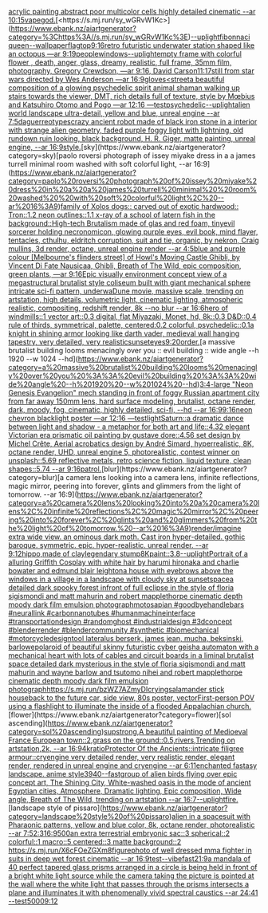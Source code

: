 [acrylic painting abstract poor multicolor cells highly detailed cinematic --ar 10:15](https://www.ebank.nz/aiartgenerator?category=acrylic%20painting%20abstract%20poor%20multicolor%20cells%20highly%20detailed%20cinematic%20--ar%2010%3A15)[vapegod.](https://www.ebank.nz/aiartgenerator?category=vapegod.)[<https://s.mj.run/sy_wGRvW1Kc>](https://www.ebank.nz/aiartgenerator?category=%3Chttps%3A//s.mj.run/sy_wGRvW1Kc%3E)[--uplight](https://www.ebank.nz/aiartgenerator?category=--uplight)[fibonnaci queen](https://www.ebank.nz/aiartgenerator?category=fibonnaci%20queen)[--wallpaper](https://www.ebank.nz/aiartgenerator?category=--wallpaper)[flag](https://www.ebank.nz/aiartgenerator?category=flag)[top](https://www.ebank.nz/aiartgenerator?category=top)[9:16](https://www.ebank.nz/aiartgenerator?category=9%3A16)[retro futuristic underwater station shaped like an octopus —ar 9:19](https://www.ebank.nz/aiartgenerator?category=retro%20futuristic%20underwater%20station%20shaped%20like%20an%20octopus%20%E2%80%94ar%209%3A19)[people](https://www.ebank.nz/aiartgenerator?category=people)[windows](https://www.ebank.nz/aiartgenerator?category=windows)[--uplight](https://www.ebank.nz/aiartgenerator?category=--uplight)[empty frame with colorful flower , death, anger, glass, dreamy, realistic, full frame, 35mm film, photography, Gregory Crewdson, —ar 9:16](https://www.ebank.nz/aiartgenerator?category=empty%20frame%20with%20colorful%20flower%20%2C%20death%2C%20anger%2C%20glass%2C%20dreamy%2C%20realistic%2C%20full%20frame%2C%2035mm%20film%2C%20photography%2C%20Gregory%20Crewdson%2C%20%E2%80%94ar%209%3A16)[<DUNK>, David Carson](https://www.ebank.nz/aiartgenerator?category=%3CDUNK%3E%2C%20David%20Carson)[11:17](https://www.ebank.nz/aiartgenerator?category=11%3A17)[still from star wars directed by Wes Anderson —ar 16:9](https://www.ebank.nz/aiartgenerator?category=still%20from%20star%20wars%20directed%20by%20Wes%20Anderson%20%E2%80%94ar%2016%3A9)[gloves](https://www.ebank.nz/aiartgenerator?category=gloves)[<street](https://www.ebank.nz/aiartgenerator?category=%3Cstreet)[a beautiful composition of a glowing psychedelic spirit animal shaman walking up stairs towards the viewer, DMT,  rich details full of texture, style by Mœbius and Katsuhiro Otomo and Pogo —ar 12:16 —test](https://www.ebank.nz/aiartgenerator?category=a%20beautiful%20composition%20of%20a%20glowing%20psychedelic%20spirit%20animal%20shaman%20walking%20up%20stairs%20towards%20the%20viewer%2C%20DMT%2C%20%20rich%20details%20full%20of%20texture%2C%20style%20by%20M%C5%93bius%20and%20Katsuhiro%20Otomo%20and%20Pogo%20%E2%80%94ar%2012%3A16%20%E2%80%94test)[psychedelic](https://www.ebank.nz/aiartgenerator?category=psychedelic)[--uplight](https://www.ebank.nz/aiartgenerator?category=--uplight)[alien world landscape ultra-detail, yellow and blue, unreal engine --ar 7:5](https://www.ebank.nz/aiartgenerator?category=alien%20world%20landscape%20ultra-detail%2C%20yellow%20and%20blue%2C%20unreal%20engine%20--ar%207%3A5)[daguerreotypes](https://www.ebank.nz/aiartgenerator?category=daguerreotypes)[crazy ancient robot made of black iron stone in a interior with strange alien geometry, faded purple foggy light with lightning, old rundown ruin looking, black background, H. R. Giger, matte painting, unreal engine, --ar 16:9](https://www.ebank.nz/aiartgenerator?category=crazy%20ancient%20robot%20made%20of%20black%20iron%20stone%20in%20a%20interior%20with%20strange%20alien%20geometry%2C%20faded%20purple%20foggy%20light%20with%20lightning%2C%20old%20rundown%20ruin%20looking%2C%20black%20background%2C%20H.%20R.%20Giger%2C%20matte%20painting%2C%20unreal%20engine%2C%20--ar%2016%3A9)[style.](https://www.ebank.nz/aiartgenerator?category=style.)[sky](https://www.ebank.nz/aiartgenerator?category=sky)[paolo roversi photograph of issey miyake dress in a a james turrell minimal  room washed  with soft colorful light, --ar 16:9](https://www.ebank.nz/aiartgenerator?category=paolo%20roversi%20photograph%20of%20issey%20miyake%20dress%20in%20a%20a%20james%20turrell%20minimal%20%20room%20washed%20%20with%20soft%20colorful%20light%2C%20--ar%2016%3A9)[family of Xolos dogs:: carved out of exotic hardwood:: Tron::1.2 neon outlines::1.1 x-ray of a school of latern fish in the background::](https://www.ebank.nz/aiartgenerator?category=family%20of%20Xolos%20dogs%3A%3A%20carved%20out%20of%20exotic%20hardwood%3A%3A%20Tron%3A%3A1.2%20neon%20outlines%3A%3A1.1%20x-ray%20of%20a%20school%20of%20latern%20fish%20in%20the%20background%3A%3A)[High-tech Brutalism made of glas and red foam, tiny](https://www.ebank.nz/aiartgenerator?category=High-tech%20Brutalism%20made%20of%20glas%20and%20red%20foam%2C%20tiny)[evil sorcerer holding necronomicon, glowing purple eyes, evil book, mind flayer, tentacles, cthulhu, eldritch corruption, suit and tie, organic, by nekron, Craig mullins, 3d render, octane, unreal engine render --ar 4:5](https://www.ebank.nz/aiartgenerator?category=evil%20sorcerer%20holding%20necronomicon%2C%20glowing%20purple%20eyes%2C%20evil%20book%2C%20mind%20flayer%2C%20tentacles%2C%20cthulhu%2C%20eldritch%20corruption%2C%20suit%20and%20tie%2C%20organic%2C%20by%20nekron%2C%20Craig%20mullins%2C%203d%20render%2C%20octane%2C%20unreal%20engine%20render%20--ar%204%3A5)[blue and purple colour [Melbourne's flinders street] of Howl's Moving Castle Ghibli, by Vincent Di Fate Nausicaa, Ghibli, Breath of The Wild, epic composition, green plants, —ar 9:16](https://www.ebank.nz/aiartgenerator?category=blue%20and%20purple%20colour%20%5BMelbourne%27s%20flinders%20street%5D%20of%20Howl%27s%20Moving%20Castle%20Ghibli%2C%20by%20Vincent%20Di%20Fate%20Nausicaa%2C%20Ghibli%2C%20Breath%20of%20The%20Wild%2C%20epic%20composition%2C%20green%20plants%2C%20%E2%80%94ar%209%3A16)[Epic visually environment concept view of a megastructural brutalist style coliseum built with giant mechanical sphere intricate sci-fi pattern, underwaDune movie, massive scale, trending on artstation, high details, volumetric light, cinematic lighting, atmospheric realistic, compositing, redshift render, 8k --no blur --ar 16:6](https://www.ebank.nz/aiartgenerator?category=Epic%20visually%20environment%20concept%20view%20of%20a%20megastructural%20brutalist%20style%20coliseum%20built%20with%20giant%20mechanical%20sphere%20intricate%20sci-fi%20pattern%2C%20underwaDune%20movie%2C%20massive%20scale%2C%20trending%20on%20artstation%2C%20high%20details%2C%20volumetric%20light%2C%20cinematic%20lighting%2C%20atmospheric%20realistic%2C%20compositing%2C%20redshift%20render%2C%208k%20--no%20blur%20--ar%2016%3A6)[hero of windmills::1 vector art::0.3 digital, flat Miyazaki, Monet, hd, 8k::0.3 D&D::0.4 rule of thirds, symmetrical, palette, centered:0.2 colorful, psychedelic::0.1](https://www.ebank.nz/aiartgenerator?category=hero%20of%20windmills%3A%3A1%20vector%20art%3A%3A0.3%20digital%2C%20flat%20Miyazaki%2C%20Monet%2C%20hd%2C%208k%3A%3A0.3%20D%26D%3A%3A0.4%20rule%20of%20thirds%2C%20symmetrical%2C%20palette%2C%20centered%3A0.2%20colorful%2C%20psychedelic%3A%3A0.1)[a knight in shining armor looking like darth vader, medieval wall hanging tapestry, very detailed, very realistic](https://www.ebank.nz/aiartgenerator?category=a%20knight%20in%20shining%20armor%20looking%20like%20darth%20vader%2C%20medieval%20wall%20hanging%20tapestry%2C%20very%20detailed%2C%20very%20realistic)[sunset](https://www.ebank.nz/aiartgenerator?category=sunset)[eyes](https://www.ebank.nz/aiartgenerator?category=eyes)[9:20](https://www.ebank.nz/aiartgenerator?category=9%3A20)[order.](https://www.ebank.nz/aiartgenerator?category=order.)[a massive brutalist building looms menacingly over you :: evil building :: wide angle --h 1920 --w 1024 --hd](https://www.ebank.nz/aiartgenerator?category=a%20massive%20brutalist%20building%20looms%20menacingly%20over%20you%20%3A%3A%20evil%20building%20%3A%3A%20wide%20angle%20--h%201920%20--w%201024%20--hd)[3:4](https://www.ebank.nz/aiartgenerator?category=3%3A4)[-](https://www.ebank.nz/aiartgenerator?category=-)[large "Neon Genesis Evangelion" mech standing in front of foggy Russian apartment city from far away 150mm lens, hard surface modeling, brutalist, octane render, dark, moody, fog, cinematic, highly detailed, sci-fi, --hd --ar 16:9](https://www.ebank.nz/aiartgenerator?category=large%20%22Neon%20Genesis%20Evangelion%22%20mech%20standing%20in%20front%20of%20foggy%20Russian%20apartment%20city%20from%20far%20away%20150mm%20lens%2C%20hard%20surface%20modeling%2C%20brutalist%2C%20octane%20render%2C%20dark%2C%20moody%2C%20fog%2C%20cinematic%2C%20highly%20detailed%2C%20sci-fi%2C%20--hd%20--ar%2016%3A9)[9:16](https://www.ebank.nz/aiartgenerator?category=9%3A16)[neon chevron blacklight poster —ar 12:16 —test](https://www.ebank.nz/aiartgenerator?category=neon%20chevron%20blacklight%20poster%20%E2%80%94ar%2012%3A16%20%E2%80%94test)[light](https://www.ebank.nz/aiartgenerator?category=light)[Saturn::](https://www.ebank.nz/aiartgenerator?category=Saturn%3A%3A)[a dramatic dance between light and shadow - a metaphor for both art and life::4.32 elegant Victorian era prismatic oil painting by gustave dore::4.56 set design by Michel Crête, Aerial acrobatics design by André Simard, hyperrealistic, 8K, octane render, UHD, unreal engine 5, photorealistic, contest winner on unsplash::5.69 reflective metals, retro science fiction, liquid texture, clean shapes::5.74 --ar 9:16](https://www.ebank.nz/aiartgenerator?category=a%20dramatic%20dance%20between%20light%20and%20shadow%20-%20a%20metaphor%20for%20both%20art%20and%20life%3A%3A4.32%20elegant%20Victorian%20era%20prismatic%20oil%20painting%20by%20gustave%20dore%3A%3A4.56%20set%20design%20by%20Michel%20Cr%C3%AAte%2C%20Aerial%20acrobatics%20design%20by%20Andr%C3%A9%20Simard%2C%20hyperrealistic%2C%208K%2C%20octane%20render%2C%20UHD%2C%20unreal%20engine%205%2C%20photorealistic%2C%20contest%20winner%20on%20unsplash%3A%3A5.69%20reflective%20metals%2C%20retro%20science%20fiction%2C%20liquid%20texture%2C%20clean%20shapes%3A%3A5.74%20--ar%209%3A16)[patrol.](https://www.ebank.nz/aiartgenerator?category=patrol.)[blur](https://www.ebank.nz/aiartgenerator?category=blur)[a camera lens looking into a camera lens, infinite reflections, magic mirror, peering into forever, glints and glimmers from the light of tomorrow. --ar 16:9](https://www.ebank.nz/aiartgenerator?category=a%20camera%20lens%20looking%20into%20a%20camera%20lens%2C%20infinite%20reflections%2C%20magic%20mirror%2C%20peering%20into%20forever%2C%20glints%20and%20glimmers%20from%20the%20light%20of%20tomorrow.%20--ar%2016%3A9)[render](https://www.ebank.nz/aiartgenerator?category=render)[/imagine extra wide view. an ominous dark moth. Cast iron hyper-detailed. gothic baroque. symmetric. epic. hyper-realistic. unreal render. --ar 9:12](https://www.ebank.nz/aiartgenerator?category=/imagine%20extra%20wide%20view.%20an%20ominous%20dark%20moth.%20Cast%20iron%20hyper-detailed.%20gothic%20baroque.%20symmetric.%20epic.%20hyper-realistic.%20unreal%20render.%20--ar%209%3A12)[hippo,made of clay](https://www.ebank.nz/aiartgenerator?category=hippo%2Cmade%20of%20clay)[legendary stump](https://www.ebank.nz/aiartgenerator?category=legendary%20stump)[8K](https://www.ebank.nz/aiartgenerator?category=8K)[paint](https://www.ebank.nz/aiartgenerator?category=paint)[::](https://www.ebank.nz/aiartgenerator?category=%3A%3A)[3.8](https://www.ebank.nz/aiartgenerator?category=3.8)[--uplight](https://www.ebank.nz/aiartgenerator?category=--uplight)[Portrait of a alluring Griffith Cosplay with white hair by harumi hironaka and charlie bowater and edmund blair leighton](https://www.ebank.nz/aiartgenerator?category=Portrait%20of%20a%20alluring%20Griffith%20Cosplay%20with%20white%20hair%20by%20harumi%20hironaka%20and%20charlie%20bowater%20and%20edmund%20blair%20leighton)[a house with eyebrows above the windows in a village in a landscape with cloudy sky at sunset](https://www.ebank.nz/aiartgenerator?category=a%20house%20with%20eyebrows%20above%20the%20windows%20in%20a%20village%20in%20a%20landscape%20with%20cloudy%20sky%20at%20sunset)[space](https://www.ebank.nz/aiartgenerator?category=space)[a detailed dark spooky forest infront of full eclipse in the style of floria sigismondi and matt mahurin and robert mapplethorpe cinematic depth moody dark film emulsion photograph](https://www.ebank.nz/aiartgenerator?category=a%20detailed%20dark%20spooky%20forest%20infront%20of%20full%20eclipse%20in%20the%20style%20of%20floria%20sigismondi%20and%20matt%20mahurin%20and%20robert%20mapplethorpe%20cinematic%20depth%20moody%20dark%20film%20emulsion%20photograph)[motosapian #goodbyehandlebars #neurallink #carbonnanotubes #humanmachineinterface #transportationdesign #randomghost #industrialdesign #3dconcept #blenderrender #blendercommunity #synthetic #biomechanical #motorcycledesign](https://www.ebank.nz/aiartgenerator?category=motosapian%20%23goodbyehandlebars%20%23neurallink%20%23carbonnanotubes%20%23humanmachineinterface%20%23transportationdesign%20%23randomghost%20%23industrialdesign%20%233dconcept%20%23blenderrender%20%23blendercommunity%20%23synthetic%20%23biomechanical%20%23motorcycledesign)[tool lateralus berserk, james jean, mucha, beksinski, barlowe](https://www.ebank.nz/aiartgenerator?category=tool%20lateralus%20berserk%2C%20james%20jean%2C%20mucha%2C%20beksinski%2C%20barlowe)[polaroid of beautiful skinny futuristic cyber geisha automaton with a mechanical heart with lots of cables and circuit boards in a liminal brutalist space detailed dark mysterious in the style of floria sigismondi and matt mahurin and wayne barlow and tsutomo nihei and robert mapplethorpe cinematic depth moody dark film emulsion photograph](https://www.ebank.nz/aiartgenerator?category=polaroid%20of%20beautiful%20skinny%20futuristic%20cyber%20geisha%20automaton%20with%20a%20mechanical%20heart%20with%20lots%20of%20cables%20and%20circuit%20boards%20in%20a%20liminal%20brutalist%20space%20detailed%20dark%20mysterious%20in%20the%20style%20of%20floria%20sigismondi%20and%20matt%20mahurin%20and%20wayne%20barlow%20and%20tsutomo%20nihei%20and%20robert%20mapplethorpe%20cinematic%20depth%20moody%20dark%20film%20emulsion%20photograph)[<https://s.mj.run/bzWZ7AZmyDI>](https://www.ebank.nz/aiartgenerator?category=%3Chttps%3A//s.mj.run/bzWZ7AZmyDI%3E)[crying](https://www.ebank.nz/aiartgenerator?category=crying)[salamander stick house](https://www.ebank.nz/aiartgenerator?category=salamander%20stick%20house)[back to the future car, side view, 80s poster, vector](https://www.ebank.nz/aiartgenerator?category=back%20to%20the%20future%20car%2C%20side%20view%2C%2080s%20poster%2C%20vector)[First-person POV using a flashlight to illuminate the inside of a flooded Appalachian church.](https://www.ebank.nz/aiartgenerator?category=First-person%20POV%20using%20a%20flashlight%20to%20illuminate%20the%20inside%20of%20a%20flooded%20Appalachian%20church.)[flower](https://www.ebank.nz/aiartgenerator?category=flower)[sol ascending](https://www.ebank.nz/aiartgenerator?category=sol%20ascending)[sup](https://www.ebank.nz/aiartgenerator?category=sup)[strong,](https://www.ebank.nz/aiartgenerator?category=strong%2C)[A beautiful painting of  Medioeval France European town::2,grass on the ground::0.5,rivers,Trending on artstation,2k, --ar 16:9](https://www.ebank.nz/aiartgenerator?category=A%20beautiful%20painting%20of%20%20Medioeval%20France%20European%20town%3A%3A2%2Cgrass%20on%20the%20ground%3A%3A0.5%2Crivers%2CTrending%20on%20artstation%2C2k%2C%20--ar%2016%3A9)[4k](https://www.ebank.nz/aiartgenerator?category=4k)[ratio](https://www.ebank.nz/aiartgenerator?category=ratio)[Protector Of the Ancients::intricate filigree armour::cryengine very detailed render, very realistic render, elegant render, rendered in unreal engine and cryengine --ar 6:11](https://www.ebank.nz/aiartgenerator?category=Protector%20Of%20the%20Ancients%3A%3Aintricate%20filigree%20armour%3A%3Acryengine%20very%20detailed%20render%2C%20very%20realistic%20render%2C%20elegant%20render%2C%20rendered%20in%20unreal%20engine%20and%20cryengine%20--ar%206%3A11)[enchanted fastasy landscape. anime style](https://www.ebank.nz/aiartgenerator?category=enchanted%20fastasy%20landscape.%20anime%20style)[3940](https://www.ebank.nz/aiartgenerator?category=3940)[--fast](https://www.ebank.nz/aiartgenerator?category=--fast)[group of alien birds flying over epic concept art, The Shining City, White-washed oasis in the mode of ancient Egyptian cities, Atmosphere, Dramatic lighting, Epic composition, Wide angle, Breath of The Wild, trending on artstation --ar 16:7](https://www.ebank.nz/aiartgenerator?category=group%20of%20alien%20birds%20flying%20over%20epic%20concept%20art%2C%20The%20Shining%20City%2C%20White-washed%20oasis%20in%20the%20mode%20of%20ancient%20Egyptian%20cities%2C%20Atmosphere%2C%20Dramatic%20lighting%2C%20Epic%20composition%2C%20Wide%20angle%2C%20Breath%20of%20The%20Wild%2C%20trending%20on%20artstation%20--ar%2016%3A7)[--uplight](https://www.ebank.nz/aiartgenerator?category=--uplight)[fire.](https://www.ebank.nz/aiartgenerator?category=fire.)[landscape style of pissaro](https://www.ebank.nz/aiartgenerator?category=landscape%20style%20of%20pissaro)[alien in a spacesuit with Pharaonic patterns, yellow and blue color, 8k, octane render, photorealistic --ar 7:5](https://www.ebank.nz/aiartgenerator?category=alien%20in%20a%20spacesuit%20with%20Pharaonic%20patterns%2C%20yellow%20and%20blue%20color%2C%208k%2C%20octane%20render%2C%20photorealistic%20--ar%207%3A5)[2:3](https://www.ebank.nz/aiartgenerator?category=2%3A3)[16:9](https://www.ebank.nz/aiartgenerator?category=16%3A9)[500](https://www.ebank.nz/aiartgenerator?category=500)[an extra terrestrial embryonic sac::3 spherical::2 colorful::1 macro::5 centered::3 matte background::2 <https://s.mj.run/X6cFOeZGXm8>](https://www.ebank.nz/aiartgenerator?category=an%20extra%20terrestrial%20embryonic%20sac%3A%3A3%20spherical%3A%3A2%20colorful%3A%3A1%20macro%3A%3A5%20centered%3A%3A3%20matte%20background%3A%3A2%20%3Chttps%3A//s.mj.run/X6cFOeZGXm8%3E)[figure](https://www.ebank.nz/aiartgenerator?category=figure)[photo of well dressed mma fighter in suits in deep wet forest cinematic --ar 16:9](https://www.ebank.nz/aiartgenerator?category=photo%20of%20well%20dressed%20mma%20fighter%20in%20suits%20in%20deep%20wet%20forest%20cinematic%20--ar%2016%3A9)[test](https://www.ebank.nz/aiartgenerator?category=test)[--vibefast](https://www.ebank.nz/aiartgenerator?category=--vibefast)[21:9](https://www.ebank.nz/aiartgenerator?category=21%3A9)[a mandala of 40 perfect tapered glass prisms arranged in a circle is being held in front of a bright white light source while the camera taking the picture is pointed at the wall where the white light that passes through the prisms intersects a plane and illuminates it with phenomenally vivid spectral caustics --ar 24:41 --test](https://www.ebank.nz/aiartgenerator?category=a%20mandala%20of%2040%20perfect%20tapered%20glass%20prisms%20arranged%20in%20a%20circle%20is%20being%20held%20in%20front%20of%20a%20bright%20white%20light%20source%20while%20the%20camera%20taking%20the%20picture%20is%20pointed%20at%20the%20wall%20where%20the%20white%20light%20that%20passes%20through%20the%20prisms%20intersects%20a%20plane%20and%20illuminates%20it%20with%20phenomenally%20vivid%20spectral%20caustics%20--ar%2024%3A41%20--test)[5000](https://www.ebank.nz/aiartgenerator?category=5000)[9:12](https://www.ebank.nz/aiartgenerator?category=9%3A12)